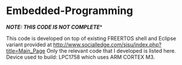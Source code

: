 
# Embedded-Programming
*******NOTE: THIS CODE IS NOT COMPLETE********

This code is developed on top of existing FREERTOS shell and Eclipse variant provided at http://www.socialledge.com/sjsu/index.php?title=Main_Page
Only the relevant code that I developed is listed here.
Device used to build: LPC1758 which uses ARM CORTEX M3.

